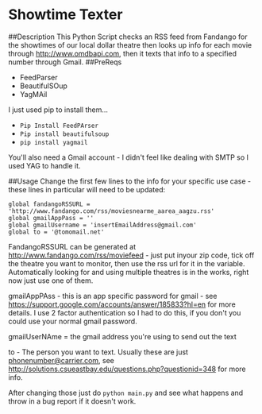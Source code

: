 # Showtime Texter 
##Description
This Python Script checks an RSS feed from Fandango for the showtimes of our local dollar theatre then looks up info for each movie through http://www.omdbapi.com, then it texts that info to a specified number through Gmail. 
##PreReqs
  * FeedParser
  * BeautifulSOup
  * YagMAil

I just used pip to install them... 

* `Pip Install FeedPArser`
* `Pip install beautifulsoup`
* `pip install yagmail`

You'll also need a Gmail account - I didn't feel like dealing with SMTP so I used YAG to handle it. 

##Usage
Change the first few lines to the info for your specific use case - these lines in particular will need to be updated:
```
global fandangoRSSURL = 'http://www.fandango.com/rss/moviesnearme_aarea_aagzu.rss'
global gmailAppPass = ''
global gmailUsername = 'insertEmailAddress@gmail.com'
global to = '@tomomail.net'
```
FandangoRSSURL can be generated at http://www.fandango.com/rss/moviefeed - just put inyour zip code, tick off the theatre you want to monitor, then use the rss url for it in the variable. Automatically looking for and using multiple theatres is in the works, right now just use one of them. 

gmailAppPAss - this is an app specific password for gmail - see https://support.google.com/accounts/answer/185833?hl=en for more details. I use 2 factor authentication so I had to do this, if you don't you could use your normal gmail password. 

gmailUserNAme = the gmail address you're using to send out the text

to  - The person you want to text. Usually these are just phonenumber@carrier.com, see http://solutions.csueastbay.edu/questions.php?questionid=348 for more info. 

After changing those just do `python main.py` and see what happens and throw in a bug report if it doesn't work. 


